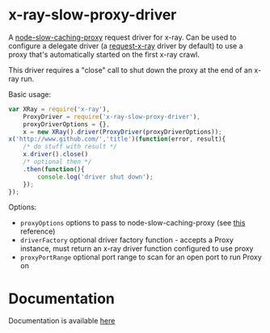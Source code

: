 # x-ray-slow-proxy-driver

A [node-slow-caching-proxy](https://github.com/ProfessorEugene/node-slow-caching-proxy) request driver for x-ray.  Can
be used to configure a delegate driver (a [request-x-ray](https://github.com/Crazometer/request-x-ray) driver by
default) to use a proxy that's automatically started on the first x-ray crawl.

This driver requires a "close" call to shut down the proxy at the end of an x-ray run.

Basic usage:

```js
var XRay = require('x-ray'),
    ProxyDriver = require('x-ray-slow-proxy-driver'),
    proxyDriverOptions = {},
    x = new XRay().driver(ProxyDriver(proxyDriverOptions));
x('http://www.github.com/','title')(function(error, result){
    /* do stuff with result */
    x.driver().close()
    /* optional then */
    .then(function(){
        console.log('driver shut down');
    });
});
```

Options:

* ```proxyOptions``` options to pass to node-slow-caching-proxy (see [this](https://professoreugene.github.io/node-slow-caching-proxy/Proxy.html) reference)
* ```driverFactory``` optional driver factory function - accepts a Proxy instance, must return an x-ray driver function configured to use proxy
* ```proxyPortRange``` optional port range to scan for an open port to run Proxy on

# Documentation

Documentation is available [here](https://professoreugene.github.io/x-ray-slow-proxy-driver/ProxyDriver.html)